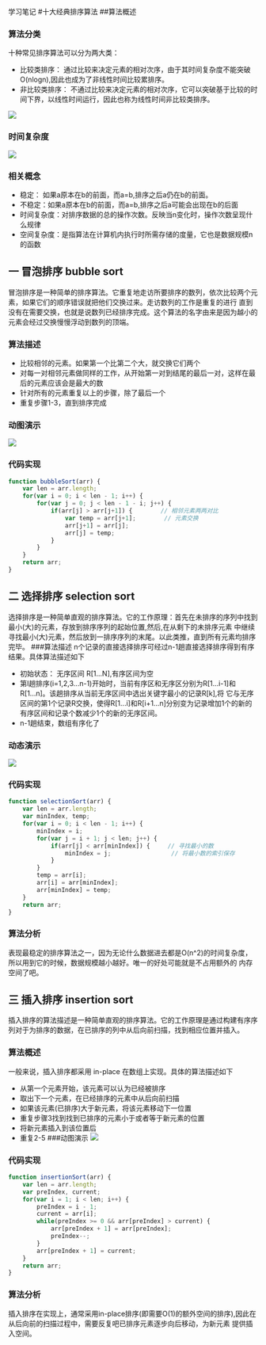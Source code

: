 学习笔记
#十大经典排序算法
##算法概述
### 算法分类
十种常见排序算法可以分为两大类：
* 比较类排序： 通过比较来决定元素的相对次序，由于其时间复杂度不能突破O(nlogn),因此也成为了非线性时间比较累排序。
* 非比较类排序： 不通过比较来决定元素的相对次序，它可以突破基于比较的时间下界，以线性时间运行，因此也称为线性时间非比较类排序。

![](https://github.com/RowinaDu/algorithm018/blob/master/images/sort/sort_2020001.png)

### 时间复杂度
![](https://github.com/RowinaDu/algorithm018/blob/master/images/sort/sort_time_complexity_2020002.png)

### 相关概念
* 稳定： 如果a原本在b的前面，而a=b,排序之后a仍在b的前面。
* 不稳定：如果a原本在b的前面，而a=b,排序之后a可能会出现在b的后面
* 时间复杂度：对排序数据的总的操作次数。反映当n变化时，操作次数呈现什么规律
* 空间复杂度：是指算法在计算机内执行时所需存储的度量，它也是数据规模n的函数

## 一 冒泡排序 bubble sort
冒泡排序是一种简单的排序算法。它重复地走访所要排序的数列，依次比较两个元素，如果它们的顺序错误就把他们交换过来。走访数列的工作是重复的进行
直到没有在需要交换，也就是说数列已经排序完成。这个算法的名字由来是因为越小的元素会经过交换慢慢浮动到数列的顶端。
### 算法描述
* 比较相邻的元素。如果第一个比第二个大，就交换它们两个
* 对每一对相邻元素做同样的工作，从开始第一对到结尾的最后一对，这样在最后的元素应该会是最大的数
* 针对所有的元素重复以上的步骤，除了最后一个
* 重复步骤1-3，直到排序完成
### 动图演示
![](https://github.com/RowinaDu/algorithm018/blob/master/images/sort/sort_bubble_sort_2020003.gif)
### 代码实现
```javascript
function bubbleSort(arr) {
    var len = arr.length;
    for(var i = 0; i < len - 1; i++) {
        for(var j = 0; j < len - 1 - i; j++) {
            if(arr[j] > arr[j+1]) {        // 相邻元素两两对比
                var temp = arr[j+1];        // 元素交换
                arr[j+1] = arr[j];
                arr[j] = temp;
            }
        }
    }
    return arr;
}
```

## 二 选择排序 selection sort
选择排序是一种简单直观的排序算法。它的工作原理：首先在未排序的序列中找到最小(大)的元素，存放到排序序列的起始位置,然后,在从剩下的未排序元素
中继续寻找最小(大)元素，然后放到一排序序列的末尾。以此类推，直到所有元素均排序完毕。
###算法描述
n个记录的直接选择排序可经过n-1趟直接选择排序得到有序结果。具体算法描述如下
* 初始状态： 无序区间 R[1...N],有序区间为空
* 第I趟排序(i=1,2,3...n-1)开始时，当前有序区和无序区分别为R[1...i-1]和R[1...n]。该趟排序从当前无序区间中选出关键字最小的记录R[k],将
它与无序区间的第1个记录R交换，使得R[1...i]和R[i+1...n]分别变为记录增加1个的新的有序区间和记录个数减少1个的新的无序区间。
* n-1趟结束，数组有序化了
### 动态演示
![](https://github.com/RowinaDu/algorithm018/blob/master/images/sort/sort_selection_sort2020004.gif)

### 代码实现
```javascript
function selectionSort(arr) {
    var len = arr.length;
    var minIndex, temp;
    for(var i = 0; i < len - 1; i++) {
        minIndex = i;
        for(var j = i + 1; j < len; j++) {
            if(arr[j] < arr[minIndex]) {     // 寻找最小的数
                minIndex = j;                 // 将最小数的索引保存
            }
        }
        temp = arr[i];
        arr[i] = arr[minIndex];
        arr[minIndex] = temp;
    }
    return arr;
} 
```
### 算法分析
表现最稳定的排序算法之一，因为无论什么数据进去都是O(n^2)的时间复杂度，所以用到它的时候，数据规模越小越好。唯一的好处可能就是不占用额外的
内存空间了吧。


## 三 插入排序 insertion sort
插入排序的算法描述是一种简单直观的排序算法。它的工作原理是通过构建有序序列对于为排序的数据，在已排序的列中从后向前扫描，找到相应位置并插入。
### 算法概述
一般来说，插入排序都采用 in-place 在数组上实现。具体的算法描述如下
* 从第一个元素开始，该元素可以认为已经被排序
* 取出下一个元素，在已经排序的元素中从后向前扫描
* 如果该元素(已排序)大于新元素，将该元素移动下一位置
* 重复步骤3找到找到已排序的元素小于或者等于新元素的位置
* 将新元素插入到该位置后
* 重复2-5
###动图演示
![](https://github.com/RowinaDu/algorithm018/blob/master/images/sort/sor_insertion_sor_2020005.gif)

### 代码实现
```javascript
function insertionSort(arr) {
    var len = arr.length;
    var preIndex, current;
    for(var i = 1; i < len; i++) {
        preIndex = i - 1;
        current = arr[i];
        while(preIndex >= 0 && arr[preIndex] > current) {
            arr[preIndex + 1] = arr[preIndex];
            preIndex--;
        }
        arr[preIndex + 1] = current;
    }
    return arr;
}
```
### 算法分析
插入排序在实现上，通常采用in-place排序(即需要O(1)的额外空间的排序),因此在从后向前的扫描过程中，需要反复吧已排序元素逐步向后移动，为新元素
提供插入空间。




















































